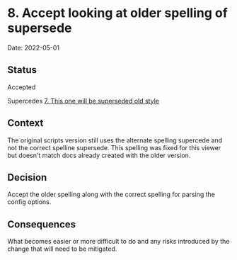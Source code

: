 # 8. Accept looking at older spelling of supersede

Date: 2022-05-01

## Status

Accepted

Supercedes [7. This one will be superseded old style](0007-this-one-will-be-superseded-old-style.md)

## Context

The original scripts version still uses the alternate spelling supercede and not the correct spelline supersede. This spelling was fixed for this viewer but doesn't match docs already created with the older version.

## Decision

Accept the older spelling along with the correct spelling for parsing the config options.

## Consequences

What becomes easier or more difficult to do and any risks introduced by the change that will need to be mitigated.
